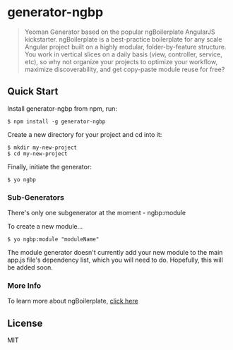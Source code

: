 # generator-ngbp

> Yeoman Generator based on the popular ngBoilerplate AngularJS kickstarter.  ngBoilerplate is a best-practice boilerplate for any scale Angular project built on a highly modular, folder-by-feature structure.  You work in vertical slices on a daily basis (view, controller, service, etc), so why not organize your projects to optimize your workflow, maximize discoverability, and get copy-paste module reuse for free?


## Quick Start

Install generator-ngbp from npm, run:

```
$ npm install -g generator-ngbp
```

Create a new directory for your project and cd into it:

```
$ mkdir my-new-project
$ cd my-new-project
```

Finally, initiate the generator:

```
$ yo ngbp
```

### Sub-Generators

There's only one subgenerator at the moment
    - ngbp:module

To create a new module...

```
$ yo ngbp:module "moduleName"
```

The module generator doesn't currently add your new module to the main app.js file's dependency list, which you will need to do.  Hopefully, this will be added soon.

### More Info

To learn more about ngBoilerplate, [click here](https://github.com/ngbp/ngbp)



## License

MIT
